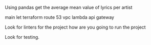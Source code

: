 Using pandas get the average mean value of lyrics per artist

main let terraform route 53 vpc lambda api gateway

Look for linters for the project how are you going to run the project

Look for testing.